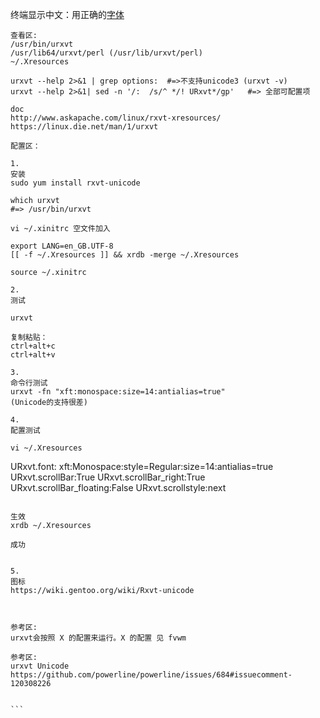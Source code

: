 终端显示中文：用正确的[字体](https://github.com/7900ms/0nottheater_deserted_/tree/master/Usage_Manual/fonts)
```
查看区:
/usr/bin/urxvt
/usr/lib64/urxvt/perl (/usr/lib/urxvt/perl)
~/.Xresources

urxvt --help 2>&1 | grep options:  #=>不支持unicode3 (urxvt -v)
urxvt --help 2>&1| sed -n '/:  /s/^ */! URxvt*/gp'   #=> 全部可配置项 

doc
http://www.askapache.com/linux/rxvt-xresources/
https://linux.die.net/man/1/urxvt

配置区：

1.
安装
sudo yum install rxvt-unicode

which urxvt
#=> /usr/bin/urxvt

vi ~/.xinitrc 空文件加入

export LANG=en_GB.UTF-8
[[ -f ~/.Xresources ]] && xrdb -merge ~/.Xresources

source ~/.xinitrc

2.
测试

urxvt

复制粘贴：
ctrl+alt+c
ctrl+alt+v

3.
命令行测试
urxvt -fn "xft:monospace:size=14:antialias=true"
(Unicode的支持很差)

4.
配置测试

vi ~/.Xresources
````
URxvt.font: xft:Monospace:style=Regular:size=14:antialias=true
URxvt.scrollBar:True
URxvt.scrollBar_right:True
URxvt.scrollBar_floating:False
URxvt.scrollstyle:next
````

生效
xrdb ~/.Xresources

成功


5.
图标
https://wiki.gentoo.org/wiki/Rxvt-unicode



参考区:
urxvt会按照 X 的配置来运行。X 的配置 见 fvwm

参考区:
urxvt Unicode
https://github.com/powerline/powerline/issues/684#issuecomment-120308226


```
